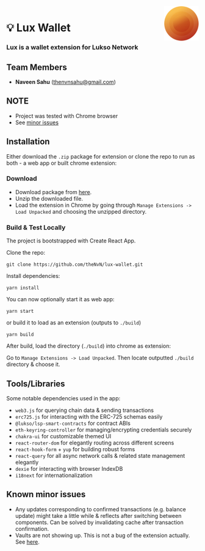 <img align="right" width="90" height="90" top="100" src="./public/logo.png">

# 💡 Lux Wallet 
### Lux is a wallet extension for Lukso Network

## Team Members
 - **Naveen Sahu** (<a href="mailto:thenvnsahu@gmail.com">thenvnsahu@gmail.com</a>)

## NOTE
- Project was tested with Chrome browser
- See [minor issues](#known-minor-issues)

## Installation

Either download the `.zip` package for extension or clone the repo to run as both - a web app or built chrome extension:

### Download
- Download package from [here](https://lux-wallet.vercel.app/).  
- Unzip the downloaded file.
- Load the extension in Chrome by going through `Manage Extensions -> Load Unpacked` and choosing the unzipped directory.

### Build & Test Locally
The project is bootstrapped with Create React App.

Clone the repo:
```
git clone https://github.com/theNvN/lux-wallet.git
```

Install dependencies:
```
yarn install
```

You can now optionally start it as web app:
```
yarn start
```

or build it to load as an extension (outputs to `./build`)
```
yarn build
```

After build, load the directory (`./build`) into chrome as extension:   

Go to `Manage Extensions -> Load Unpacked`. Then locate outputted `./build` directory & choose it.

## Tools/Libraries
Some notable dependencies used in the app:
- `web3.js` for querying chain data & sending transactions
- `erc725.js` for interacting with the ERC-725 schemas easily
- `@lukso/lsp-smart-contracts` for contract ABIs
- `eth-keyring-controller` for managing/encrypting credentials securely
- `chakra-ui` for customizable themed UI
- `react-router-dom` for elegantly routing across different screens
- `react-hook-form` + `yup` for building robust forms
- `react-query` for all async network calls & related state management elegantly
- `dexie` for interacting with browser IndexDB
- `i18next` for internationalization

## Known minor issues
- Any updates corresponding to confirmed transactions (e.g. balance update) might take a little while & reflects after switching between components. Can be solved by invalidating cache after transaction confirmation.
- Vaults are not showing up. This is not a bug of the extension actually. See [here](https://lux-wallet.vercel.app/issues).